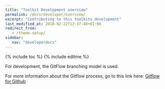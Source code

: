 ```yaml
---
title: "Toolkit Development overview"
permalink: /docs/developer/overview/
excerpt: "Contributing to this toolkits development"
last_modified_at: 2018-02-22T12:37:48+01:00
redirect_from:
   - /theme-setup/
sidebar:
   nav: "developerdocs"
---
```

{% include toc %}
{% include editme %}

For development, the GitFlow branching model is used.

For more information about the Gitflow process, go to this link here:
[Gitflow for Github](https://datasift.github.io/gitflow/GitFlowForGitHub.html)

